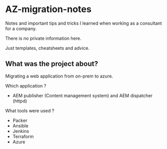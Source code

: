 # AZ-migration-notes

Notes and important tips and tricks I learned when working as a consultant for a company. 

There is no private information here. 

Just templates, cheatsheets and advice.

## What was the project about?

Migrating a web application from on-prem to azure. 

Which application ? 
* AEM publisher (Content management system) and AEM dispatcher (httpd)

What tools were used ? 
* Packer
* Ansible
* Jenkins
* Terraform
* Azure

